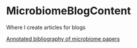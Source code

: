 # MicrobiomeBlogContent
Where I create articles for blogs

[Annotated bibliography of microbiome papers](AnnotatedMicrobiomeBibliography.md)
